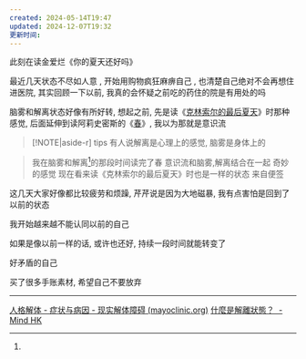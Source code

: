 ```yaml
---
created: 2024-05-14T19:47
updated: 2024-12-07T19:32
更新时间: 
---
```

此刻在读金爱烂《你的夏天还好吗》

最近几天状态不尽如人意 , 开始用购物疯狂麻痹自己 , 也清楚自己绝对不会再想住进医院, 其实回顾一下以前, 我真的会怀疑之前吃的药住的院是有用处的吗 

脑雾和解离状态好像有所好转, 想起之前, 先是读《[克林索尔的最后夏天](克林索尔的最后夏天.md)》时那种感觉, 后面延伸到读阿莉史密斯的《[春](读书笔记/春/春.md)》, 我以为那就是意识流
>[!NOTE|aside-r] tips
>  有人说解离是心理上的感觉, 脑雾是身体上的 


>我在脑雾和解离[^1]的那段时间读完了春
意识流和脑雾,解离结合在一起
奇妙的感觉
现在看来读《克林索尔的最后夏天》时也是一样的状态
来自便签

这几天大家好像都比较疲劳和烦躁, 芹芹说是因为大地磁暴, 我有点害怕是回到了以前的状态 

我开始越来越不能认同以前的自己

如果是像以前一样的话, 或许也还好, 持续一段时间就能转变了 

好矛盾的自己 

买了很多手账素材, 希望自己不要放弃 

---

[^1]: 
[人格解体 - 症状与病因 - 现实解体障碍 (mayoclinic.org)](https://www.mayoclinic.org/zh-hans/diseases-conditions/depersonalization-derealization-disorder/symptoms-causes/syc-20352911)   [什麼是解離狀態？  - Mind HK](https://www.mind.org.hk/zh-hant/mental-health-a-to-z/%e8%a7%a3%e9%9b%a2%e7%8b%80%e6%85%8b%e5%92%8c%e8%a7%a3%e9%9b%a2%e7%97%87/%e4%bb%80%e9%ba%bc%e6%98%af%e8%a7%a3%e9%9b%a2%e7%8b%80%e6%85%8b%ef%bc%9f/)
